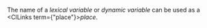  



The name of a *lexical variable* or *dynamic variable* can be used as a <ClLinks  term={"place"}><i>place</i></ClLinks>. 



